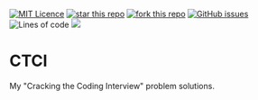 [![MIT Licence](https://badges.frapsoft.com/os/mit/mit.png?v=103)](https://opensource.org/licenses/mit-license.php)
[![star this repo](https://githubbadges.com/star.svg?user=jskyjohnson&repo=ctci&style=default)](https://github.com/jskyjohnson/ctci)
[![fork this repo](https://githubbadges.com/fork.svg?user=jskyjohnson&repo=ctci&style=default)](https://github.com/jskyjohnson/ctci/fork)
[![GitHub issues](https://img.shields.io/github/issues/jskyjohnson/CTCI)](https://github.com/jskyjohnson/CTCI/issues)
![Lines of code](https://img.shields.io/tokei/lines/github/jskyjohnson/CTCI)
![](https://img.shields.io/badge/maven-v3.6.3-informational)

# CTCI
My "Cracking the Coding Interview" problem solutions.

